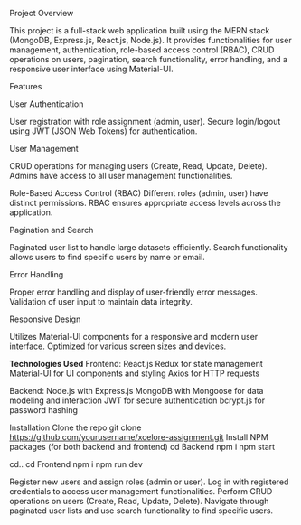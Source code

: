 Project Overview

This project is a full-stack web application built using the MERN stack (MongoDB, Express.js, React.js, Node.js). It provides functionalities for user management, authentication, role-based access control (RBAC), CRUD operations on users, pagination, search functionality, error handling, and a responsive user interface using Material-UI.

Features

User Authentication

User registration with role assignment (admin, user).
Secure login/logout using JWT (JSON Web Tokens) for authentication.

User Management

CRUD operations for managing users (Create, Read, Update, Delete).
Admins have access to all user management functionalities.

Role-Based Access Control (RBAC)
Different roles (admin, user) have distinct permissions.
RBAC ensures appropriate access levels across the application.

Pagination and Search

Paginated user list to handle large datasets efficiently.
Search functionality allows users to find specific users by name or email.

Error Handling

Proper error handling and display of user-friendly error messages.
Validation of user input to maintain data integrity.

Responsive Design

Utilizes Material-UI components for a responsive and modern user interface.
Optimized for various screen sizes and devices.



**Technologies Used**
Frontend:
React.js
Redux for state management
Material-UI for UI components and styling
Axios for HTTP requests

Backend:
Node.js with Express.js
MongoDB with Mongoose for data modeling and interaction
JWT for secure authentication
bcrypt.js for password hashing

Installation
Clone the repo
git clone https://github.com/yourusername/xcelore-assignment.git
Install NPM packages (for both backend and frontend)
cd Backend
npm i
npm start

cd..
cd Frontend
npm i
npm run dev

Register new users and assign roles (admin or user).
Log in with registered credentials to access user management functionalities.
Perform CRUD operations on users (Create, Read, Update, Delete).
Navigate through paginated user lists and use search functionality to find specific users.
